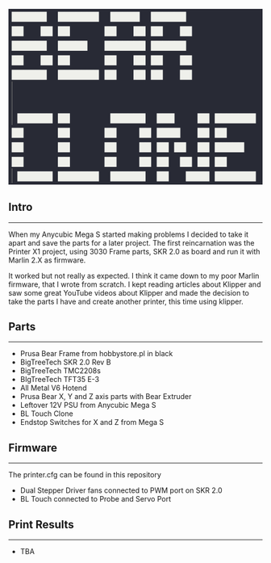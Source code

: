 ![image info](logo.png)

## Intro
***
When my Anycubic Mega S started making problems I decided to take it apart and save the parts for a later project.
The first reincarnation was the Printer X1 project, using 3030 Frame parts, SKR 2.0 as board and run it with Marlin 2.X as firmware.

It worked but not really as expected. I think it came down to my poor Marlin firmware, that I wrote from scratch.
I kept reading articles about Klipper and saw some great YouTube videos about Klipper and made the decision to take the parts I have and create another printer, this time using klipper.

## Parts
***
- Prusa Bear Frame from hobbystore.pl in black
- BigTreeTech SKR 2.0 Rev B
- BigTreeTech TMC2208s
- BIgTreeTech TFT35 E-3 
- All Metal V6 Hotend
- Prusa Bear X, Y and Z axis parts with Bear Extruder
- Leftover 12V PSU from Anycubic Mega S
- BL Touch Clone
- Endstop Switches for X and Z from Mega S

## Firmware
***
The printer.cfg can be found in this repository
- Dual Stepper Driver fans connected to PWM port on SKR 2.0
- BL Touch connected to Probe and Servo Port

## Print Results
***
- TBA